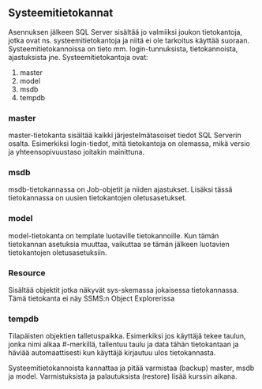 ## Systeemitietokannat

Asennuksen jälkeen SQL Server sisältää jo valmiiksi joukon tietokantoja, jotka ovat ns. systeemitietokantoja ja niitä ei ole tarkoitus käyttää suoraan. Systeemitietokannoissa on tieto mm. login-tunnuksista, tietokannoista, ajastuksista jne. 
Systeemitietokantoja ovat:

1. master
2. model
3. msdb
4. tempdb

### master
master-tietokanta sisältää kaikki järjestelmätasoiset tiedot SQL Serverin osalta. Esimerkiksi login-tiedot, mitä tietokantoja on olemassa, mikä versio ja yhteensopivuustaso joitakin mainittuna.

### msdb 
msdb-tietokannassa on Job-objetit ja niiden ajastukset. Lisäksi tässä tietokannassa on uusien tietokantojen oletusasetukset. 

### model
model-tietokanta on template luotaville tietokannoille. Kun tämän tietokannan asetuksia muuttaa, vaikuttaa se tämän jälkeen luotavien tietokantojen oletusasetuksiin.

### Resource
Sisältää objektit jotka näkyvät sys-skemassa jokaisessa tietokannassa. Tämä tietokanta ei näy SSMS:n Object Explorerissa

### tempdb
Tilapäisten objektien talletuspaikka. Esimerkiksi jos käyttäjä tekee taulun, jonka nimi alkaa #-merkillä, tallentuu taulu ja data tähän tietokantaan ja häviää automaattisesti kun käyttäjä kirjautuu ulos tietokannasta.

Systeemitietokannoista kannattaa ja pitää varmistaa (backup) master, msdb ja model. Varmistuksista ja palautuksista (restore) lisää kurssin aikana. 
